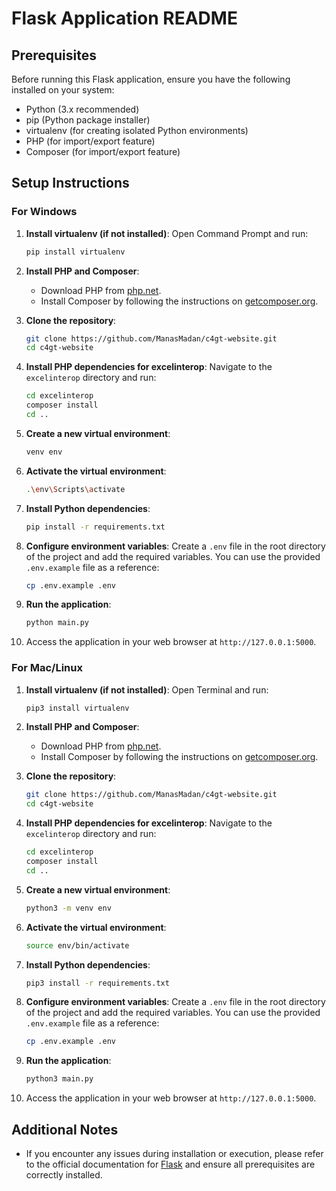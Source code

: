 # Flask Application README

## Prerequisites
Before running this Flask application, ensure you have the following installed on your system:
- Python (3.x recommended)
- pip (Python package installer)
- virtualenv (for creating isolated Python environments)
- PHP (for import/export feature)
- Composer (for import/export feature)

## Setup Instructions

### For Windows

1. **Install virtualenv (if not installed)**:
   Open Command Prompt and run:
   ```bash
   pip install virtualenv
   ```

2. **Install PHP and Composer**:
   - Download PHP from [php.net](https://www.php.net/downloads).
   - Install Composer by following the instructions on [getcomposer.org](https://getcomposer.org/download/).

3. **Clone the repository**:
   ```bash
   git clone https://github.com/ManasMadan/c4gt-website.git
   cd c4gt-website
   ```

4. **Install PHP dependencies for excelinterop**:
   Navigate to the `excelinterop` directory and run:
   ```bash
   cd excelinterop
   composer install
   cd ..
   ```

5. **Create a new virtual environment**:
   ```bash
   venv env
   ```

6. **Activate the virtual environment**:
   ```bash
   .\env\Scripts\activate
   ```

7. **Install Python dependencies**:
   ```bash
   pip install -r requirements.txt
   ```

8. **Configure environment variables**:
   Create a `.env` file in the root directory of the project and add the required variables. You can use the provided `.env.example` file as a reference:
   ```bash
   cp .env.example .env
   ```

9. **Run the application**:
   ```bash
   python main.py
   ```

10. Access the application in your web browser at `http://127.0.0.1:5000`.

### For Mac/Linux

1. **Install virtualenv (if not installed)**:
   Open Terminal and run:
   ```bash
   pip3 install virtualenv
   ```

2. **Install PHP and Composer**:
   - Download PHP from [php.net](https://www.php.net/downloads).
   - Install Composer by following the instructions on [getcomposer.org](https://getcomposer.org/download/).

3. **Clone the repository**:
   ```bash
   git clone https://github.com/ManasMadan/c4gt-website.git
   cd c4gt-website
   ```

4. **Install PHP dependencies for excelinterop**:
   Navigate to the `excelinterop` directory and run:
   ```bash
   cd excelinterop
   composer install
   cd ..
   ```

5. **Create a new virtual environment**:
   ```bash
   python3 -m venv env
   ```

6. **Activate the virtual environment**:
   ```bash
   source env/bin/activate
   ```

7. **Install Python dependencies**:
   ```bash
   pip3 install -r requirements.txt
   ```

8. **Configure environment variables**:
   Create a `.env` file in the root directory of the project and add the required variables. You can use the provided `.env.example` file as a reference:
   ```bash
   cp .env.example .env
   ```

9. **Run the application**:
   ```bash
   python3 main.py
   ```

10. Access the application in your web browser at `http://127.0.0.1:5000`.

## Additional Notes

- If you encounter any issues during installation or execution, please refer to the official documentation for [Flask](https://flask.palletsprojects.com/) and ensure all prerequisites are correctly installed.